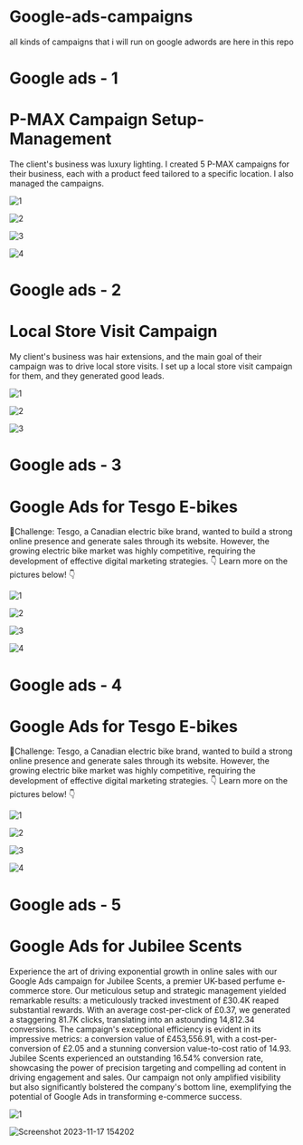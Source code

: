 # Google-ads-campaigns
all kinds of campaigns that i will run on google adwords are here in this repo

# Google ads - 1
# P-MAX Campaign Setup-Management
The client's business was luxury lighting. I created 5 P-MAX campaigns for their business, each with a product feed tailored to a specific location. I also managed the campaigns.

![1](https://github.com/jkbells/Google-ads-campaigns/assets/73393333/87ebf407-f06c-4855-bc92-67e140f5bb08)

![2](https://github.com/jkbells/Google-ads-campaigns/assets/73393333/c8847134-5d77-42fb-a50d-782a4c1c6d66)

![3](https://github.com/jkbells/Google-ads-campaigns/assets/73393333/6e511a36-7e43-41c4-951a-59520c4d3973)

![4](https://github.com/jkbells/Google-ads-campaigns/assets/73393333/21ec5143-4be7-488b-ac80-fbf4866a17b7)

# Google ads - 2
# Local Store Visit Campaign
My client's business was hair extensions, and the main goal of their campaign was to drive local store visits. I set up a local store visit campaign for them, and they generated good leads.

![1](https://github.com/jkbells/Google-ads-campaigns/assets/73393333/7f6f52cd-bb1b-4c3e-8e23-5b2db2f5b00b)

![2](https://github.com/jkbells/Google-ads-campaigns/assets/73393333/09b1668e-4947-41ea-afcf-54986e88c0fb)

![3](https://github.com/jkbells/Google-ads-campaigns/assets/73393333/33c91d65-1acb-470d-8008-a63ccdfd900c)

# Google ads - 3
# Google Ads for Tesgo E-bikes
🤺Challenge: Tesgo, a Canadian electric bike brand, wanted to build a strong online presence and generate sales through its website. However, the growing electric bike market was highly competitive, requiring the development of effective digital marketing strategies. 👇 Learn more on the pictures below! 👇

![1](https://github.com/jkbells/Google-ads-campaigns/assets/73393333/3753c3d6-e28e-4c98-94d6-1e442cc1aa23)

![2](https://github.com/jkbells/Google-ads-campaigns/assets/73393333/0bdf278a-ceb9-4a38-9ae0-1753844c5cce)

![3](https://github.com/jkbells/Google-ads-campaigns/assets/73393333/3bd70668-e585-4e41-bdf9-67e299fd4542)

![4](https://github.com/jkbells/Google-ads-campaigns/assets/73393333/80120a46-8f90-4ad6-8971-f619a0b569c2)

# Google ads - 4
# Google Ads for Tesgo E-bikes
🤺Challenge: Tesgo, a Canadian electric bike brand, wanted to build a strong online presence and generate sales through its website. However, the growing electric bike market was highly competitive, requiring the development of effective digital marketing strategies. 👇 Learn more on the pictures below! 👇

![1](https://github.com/jkbells/Google-ads-campaigns/assets/73393333/828dc199-5972-4e14-b802-27ef4758b0a7)

![2](https://github.com/jkbells/Google-ads-campaigns/assets/73393333/a50a6b9d-3b97-4200-9eb8-18c4a8fc3c4a)

![3](https://github.com/jkbells/Google-ads-campaigns/assets/73393333/332c0478-a481-4927-a344-049f196083d0)

![4](https://github.com/jkbells/Google-ads-campaigns/assets/73393333/a5df53bf-fd3e-4f9a-8f9e-ba9fcdb4d28e)

# Google ads - 5
# Google Ads for Jubilee Scents
Experience the art of driving exponential growth in online sales with our Google Ads campaign for Jubilee Scents, a premier UK-based perfume e-commerce store. Our meticulous setup and strategic management yielded remarkable results: a meticulously tracked investment of £30.4K reaped substantial rewards. With an average cost-per-click of £0.37, we generated a staggering 81.7K clicks, translating into an astounding 14,812.34 conversions. The campaign's exceptional efficiency is evident in its impressive metrics: a conversion value of £453,556.91, with a cost-per-conversion of £2.05 and a stunning conversion value-to-cost ratio of 14.93. Jubilee Scents experienced an outstanding 16.54% conversion rate, showcasing the power of precision targeting and compelling ad content in driving engagement and sales. Our campaign not only amplified visibility but also significantly bolstered the company's bottom line, exemplifying the potential of Google Ads in transforming e-commerce success.

![1](https://github.com/jkbells/Google-ads-campaigns/assets/73393333/36b1668c-63da-4ceb-bf9f-47768b795c2c)

![Screenshot 2023-11-17 154202](https://github.com/jkbells/Google-ads-campaigns/assets/73393333/c0cc0ce2-eedc-40e0-b638-e9b08afb3f41)



